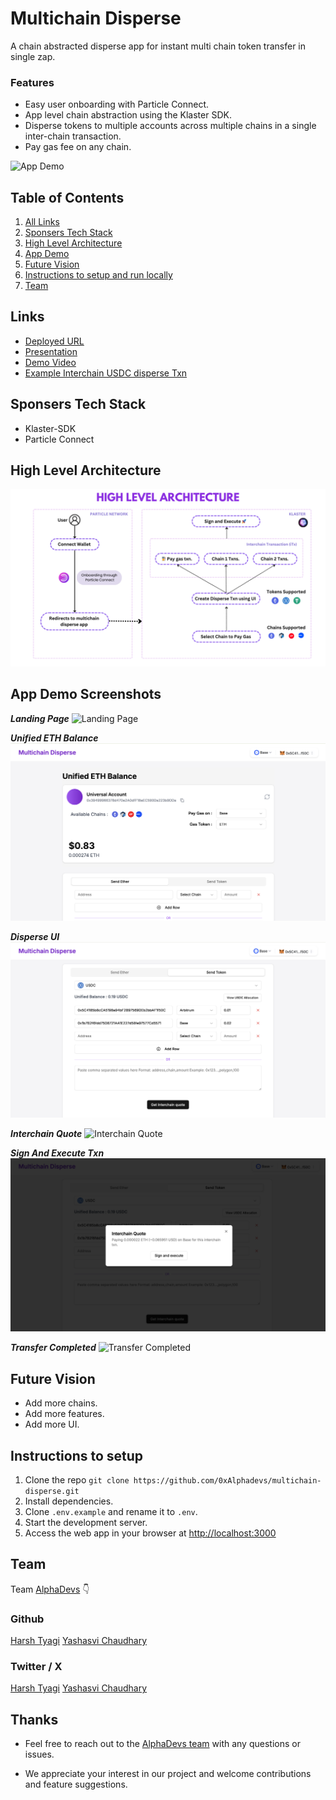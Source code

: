 # Multichain Disperse

A chain abstracted disperse app for instant multi chain token transfer in single zap.

### Features

- Easy user onboarding with Particle Connect.
- App level chain abstraction using the Klaster SDK.
- Disperse tokens to multiple accounts across multiple chains in a single inter-chain transaction.
- Pay gas fee on any chain.

![App Demo](./public/demo/app-demo.gif)

## Table of Contents

1. [All Links](#links)
2. [Sponsers Tech Stack](#sponsers-tech-stack)
3. [High Level Architecture](#high-level-architecture)
4. [App Demo](#app-demo-screenshots)
5. [Future Vision](#future-vision)
6. [Instructions to setup and run locally ](#instructions-to-setup)
7. [Team](#team)

## Links

- [Deployed URL](https://multichain-disperse-eight.vercel.app/)
- [Presentation](https://www.canva.com/design/DAGV3KCbqFY/uYzMpf8leZBvRbK_3WJ0bg/view)
- [Demo Video](www.youtube.com/)
- [Example Interchain USDC disperse Txn](https://explorer.klaster.io/details/0x76ec8180e8a1ac2493743c240c1112e0b93b3fc0ceda283bda6bb7c7bd062fb0)

## Sponsers Tech Stack

- Klaster-SDK
- Particle Connect

## High Level Architecture

![High Level Architecture](./public/demo/high-level-architecture.png)

## App Demo Screenshots

**_Landing Page_**
![Landing Page](./public/demo/landing.png)

**_Unified ETH Balance_**
![Unified ETH Balance](./public/demo/unified-eth-balance.png)

**_Disperse UI_**
![Disperse](./public/demo/disperse-ui.png)

**_Interchain Quote_**
![Interchain Quote](./public/demo/interchain-quote.png)

**_Sign And Execute Txn_**
![Sign And Execute Txn](./public/demo/sign-and-execute.png)

**_Transfer Completed_**
![Transfer Completed](./public/demo/transfer-completed.png)

## Future Vision

- Add more chains.
- Add more features.
- Add more UI.

## Instructions to setup

1. Clone the repo `git clone https://github.com/0xAlphadevs/multichain-disperse.git`
2. Install dependencies.
3. Clone `.env.example` and rename it to `.env`.
4. Start the development server.
5. Access the web app in your browser at [http://localhost:3000](http://localhost:3000)

## Team

Team [AlphaDevs](https://www.alphadevs.dev) 👇

### Github

[Harsh Tyagi](https://github.com/mr-harshtyagi)
[Yashasvi Chaudhary](https://github.com/0xyshv)

### Twitter / X

[Harsh Tyagi](https://twitter.com/0xmht)
[Yashasvi Chaudhary](https://twitter.com/0xyshv)

## Thanks

- Feel free to reach out to the [AlphaDevs team](https://www.alphadevs.dev) with any questions or issues.

- We appreciate your interest in our project and welcome contributions and feature suggestions.
